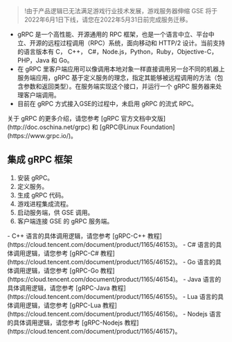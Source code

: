 >!由于产品逻辑已无法满足游戏行业技术发展，游戏服务器伸缩 GSE 将于2022年6月1日下线，请您在2022年5月31日前完成服务迁移。


- gRPC 是一个高性能、开源通用的 RPC 框架，也是一个语言中立、平台中立、开源的远程过程调用（RPC）系统，面向移动和 HTTP/2 设计。当前支持的语言版本有 C， C++， C#，Node.js，Python，Ruby，Objective-C，PHP，Java 和 Go。
- 在 gRPC 里客户端应用可以像调用本地对象一样直接调用另一台不同的机器上服务端应用，gRPC 基于定义服务的理念，指定其能够被远程调用的方法（包含参数和返回类型）。在服务端实现这个接口，并运行一个 gRPC 服务器来处理客户端调用。
- 目前在 gRPC 方式接入GSE的过程中，未启用 gRPC 的流式 RPC。

<dx-alert infotype="explain" title="">
关于 gRPC 的更多介绍，请您参考 [gRPC 官方文档中文版](http://doc.oschina.net/grpc) 和 [gRPC@Linux Foundation](https://www.grpc.io/)。
</dx-alert>



## 集成 gRPC 框架

1. 安装 gRPC。
2. 定义服务。
3. 生成 gRPC 代码。
4. 游戏进程集成流程。
5. 启动服务端，供 GSE 调用。
6. 客户端连接 GSE 的 gRPC 服务端。

<dx-alert infotype="explain" title="">
- C++ 语言的具体调用逻辑，请您参考 [gRPC-C++ 教程](https://cloud.tencent.com/document/product/1165/46153)。
- C# 语言的具体调用逻辑，请您参考 [gRPC-C# 教程](https://cloud.tencent.com/document/product/1165/46152)。
- Go 语言的具体调用逻辑，请您参考 [gRPC-Go 教程](https://cloud.tencent.com/document/product/1165/46154)。
- Java 语言的具体调用逻辑，请您参考 [gRPC-Java 教程](https://cloud.tencent.com/document/product/1165/46155)。
- Lua 语言的具体调用逻辑，请您参考 [gRPC-Lua 教程](https://cloud.tencent.com/document/product/1165/46156)。
- Nodejs 语言的具体调用逻辑，请您参考 [gRPC-Nodejs 教程](https://cloud.tencent.com/document/product/1165/46157)。
</dx-alert>



